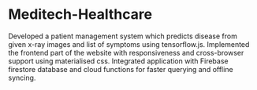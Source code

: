 # Meditech-Healthcare
Developed a patient management system which predicts disease from given x-ray images and list of symptoms using  tensorflow.js. Implemented the frontend part of the website with responsiveness and cross-browser support using  materialised css. Integrated application with Firebase firestore database and cloud functions for faster querying and offline  syncing.
